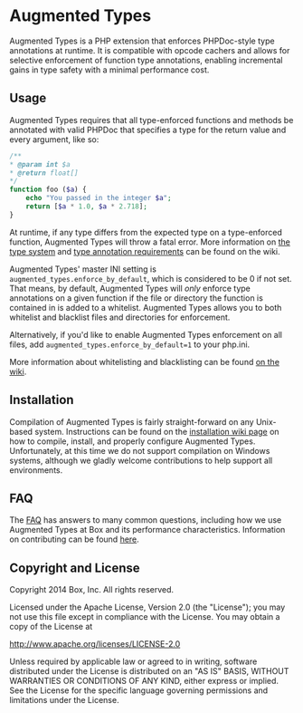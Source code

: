 # Augmented Types

Augmented Types is a PHP extension that enforces PHPDoc-style type annotations at runtime. It is compatible with opcode cachers and allows for selective enforcement of function type annotations, enabling incremental gains in type safety with a minimal performance cost.

## Usage

Augmented Types requires that all type-enforced functions and methods be annotated with valid PHPDoc that specifies a type for the return value and every argument, like so:
```php
/**
* @param int $a
* @return float[]
*/
function foo ($a) {
	echo "You passed in the integer $a";
	return [$a * 1.0, $a * 2.718];
}
```
At runtime, if any type differs from the expected type on a type-enforced function, Augmented Types will throw a fatal error. More information on [the type system](https://github.com/box/augmented_types/wiki/The-Type-System) and [type annotation requirements](https://github.com/box/augmented_types/wiki/Type-Annotation-Requirements) can be found on the wiki.

Augmented Types' master INI setting is `augmented_types.enforce_by_default`, which is considered to be 0 if not set.  That means, by default, Augmented Types will _only_ enforce type annotations on a given function if the file or directory the function is contained in is added to a whitelist. Augmented Types allows you to both whitelist and blacklist files and directories for enforcement. 

Alternatively, if you'd like to enable Augmented Types enforcement on all files, add `augmented_types.enforce_by_default=1` to your php.ini.

More information about whitelisting and blacklisting can be found [on the wiki](https://github.com/box/augmented_types/wiki/Whitelisting-and-Blacklisting).

## Installation

Compilation of Augmented Types is fairly straight-forward on any Unix-based system. Instructions can be found on the [installation wiki page](https://github.com/box/augmented_types/wiki/Installation) on how to compile, install, and properly configure Augmented Types. Unfortunately, at this time we do not support compilation on Windows systems, although we gladly welcome contributions to help support all environments.

## FAQ

The [FAQ](https://github.com/box/augmented_types/wiki/FAQ) has answers to many common questions, including how we use Augmented Types at Box and its performance characteristics. Information on contributing can be found [here](/CONTRIBUTING.md).

## Copyright and License

Copyright 2014 Box, Inc. All rights reserved.

Licensed under the Apache License, Version 2.0 (the "License");
you may not use this file except in compliance with the License.
You may obtain a copy of the License at

http://www.apache.org/licenses/LICENSE-2.0

Unless required by applicable law or agreed to in writing, software
distributed under the License is distributed on an "AS IS" BASIS,
WITHOUT WARRANTIES OR CONDITIONS OF ANY KIND, either express or implied.
See the License for the specific language governing permissions and
limitations under the License.
